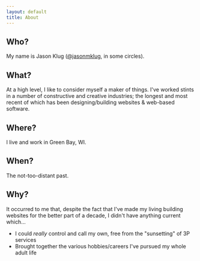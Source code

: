 ```yaml
---
layout: default
title: About
---
```


## Who?

My name is Jason Klug (<a href="http://twitter.com/jasonmklug" target="_blank">@jasonmklug</a>, in some circles).

## What?

At a high level, I like to consider myself a maker of things.  I've worked stints in a number of constructive and creative industries; the longest and most recent of which has been designing/building websites & web-based software.

## Where?

I live and work in Green Bay, WI.

## When?

The not-too-distant past.

## Why?

It occurred to me that, despite the fact that I've made my living building websites for the better part of a decade, I didn't have anything current which...

+ I could *really* control and call my own, free from the "sunsetting" of 3P services
+ Brought together the various hobbies/careers I've pursued my whole adult life